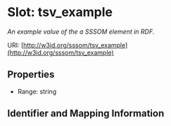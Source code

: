 # Slot: tsv_example
_An example value of the a SSSOM element in RDF._


URI: [http://w3id.org/sssom/tsv_example](http://w3id.org/sssom/tsv_example)



<!-- no inheritance hierarchy -->


## Properties

 * Range: string



## Identifier and Mapping Information





